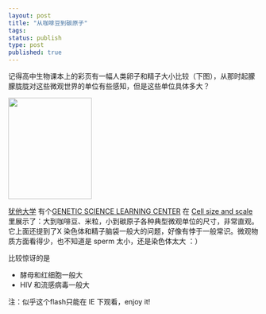 ```yaml
--- 
layout: post
title: "从咖啡豆到碳原子"
tags: 
status: publish
type: post
published: true
---
```

<p>记得高中生物课本上的彩页有一幅人类卵子和精子大小比较（下图），从那时起朦朦胧胧对这些微观世界的单位有些感知，但是这些单位具体多大？</p>
<p><img height="204" width="168" alt="" src="http://bjt.cos.name/wp-content/uploads/sperm.png" /></p>
<p><a href="http://www.utah.edu">犹他大学</a>&nbsp;有个<a href="http://learn.genetics.utah.edu/">GENETIC SCIENCE LEARNING CENTER</a>&nbsp;在 <a href="http://learn.genetics.utah.edu/content/begin/cells/scale/">Cell size and scale</a> 里展示了：大到咖啡豆、米粒，小到碳原子各种典型微观单位的尺寸，非常直观。它上面还提到了X 染色体和精子脑袋一般大的问题，好像有悖于一般常识。微观物质方面看得少，也不知道是 sperm 太小，还是染色体太大 ：）</p>
<p>比较惊讶的是</p>
<ul>
    <li>酵母和红细胞一般大</li>
    <li>HIV 和流感病毒一般大</li>
</ul>
<p>注：似乎这个flash只能在 IE 下观看，enjoy it!</p>
